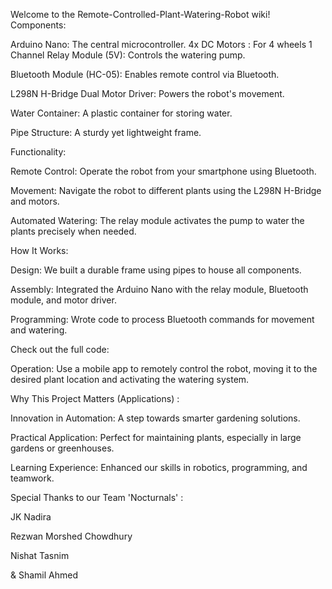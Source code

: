 Welcome to the Remote-Controlled-Plant-Watering-Robot wiki! Components:

Arduino Nano: The central microcontroller.
4x DC Motors : For 4 wheels
1 Channel Relay Module (5V): Controls the watering pump.

Bluetooth Module (HC-05): Enables remote control via Bluetooth.

L298N H-Bridge Dual Motor Driver: Powers the robot's movement.

Water Container: A plastic container for storing water.

Pipe Structure: A sturdy yet lightweight frame.

Functionality:

Remote Control: Operate the robot from your smartphone using Bluetooth.

Movement: Navigate the robot to different plants using the L298N H-Bridge and motors.

Automated Watering: The relay module activates the pump to water the plants precisely when needed.

How It Works:

Design: We built a durable frame using pipes to house all components.

Assembly: Integrated the Arduino Nano with the relay module, Bluetooth module, and motor driver.

Programming: Wrote code to process Bluetooth commands for movement and watering.

Check out the full code:

Operation: Use a mobile app to remotely control the robot, moving it to the desired plant location and activating the watering system.

Why This Project Matters (Applications) :

Innovation in Automation: A step towards smarter gardening solutions.

Practical Application: Perfect for maintaining plants, especially in large gardens or greenhouses.

Learning Experience: Enhanced our skills in robotics, programming, and teamwork.

Special Thanks to our Team 'Nocturnals' :

JK Nadira

Rezwan Morshed Chowdhury

Nishat Tasnim

& Shamil Ahmed
